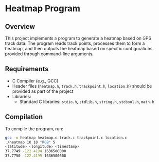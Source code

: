 # Heatmap Program

## Overview
This project implements a program to generate a heatmap based on GPS track data. The program reads track points, processes them to form a heatmap, and then outputs the heatmap based on specific configurations provided through command-line arguments.

## Requirements
- C Compiler (e.g., GCC)
- Header files (`heatmap.h`, `track.h`, `trackpoint.h`, `location.h`) should be provided as part of the project
- Libraries:
  - Standard C libraries: `stdio.h`, `stdlib.h`, `string.h`, `stdbool.h`, `math.h`

## Compilation
To compile the program, run:

```bash
gcc -o heatmap heatmap.c track.c trackpoint.c location.c
./heatmap 10 10 "RGB" 5
<latitude> <longitude> <timestamp>
37.7749 -122.4194 1636500000
37.7750 -122.4195 1636500600
